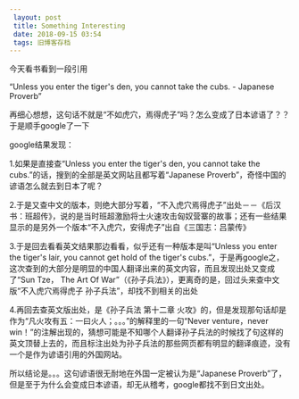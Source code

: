 ```yaml
---
 layout: post
 title: Something Interesting
 date: 2018-09-15 03:54
 tags: 旧博客存档
---
```

今天看书看到一段引用

“Unless you enter the tiger's den, you cannot take the cubs. \- Japanese
Proverb”

 再细心想想，这句话不就是“不如虎穴，焉得虎子”吗？怎么变成了日本谚语了？？于是顺手google了一下

google结果发现：



1.如果是直接查“Unless you enter the tiger's den, you cannot take the
cubs.”的话，搜到的全部是英文网站且都写着“Japanese Proverb”，奇怪中国的谚语怎么就去到日本了呢？



2.于是又查中文的版本，则绝大部分写着，“不入虎穴焉得虎子”出处－－《后汉书：班超传》，说的是当时班超激励将士火速攻击匈奴营寨的故事；还有一些结果显示的是另外一个版本“不入虎穴，安得虎子”出自《三国志：吕蒙传》



3.于是回去看看英文结果那边看看，似乎还有一种版本是叫“Unless you enter the tiger's lair, you cannot get
hold of the tiger's cubs.”，于是再google之，这次查到的大部分是明显的中国人翻译出来的英文内容，而且发现出处又变成了“Sun
Tze， The Art Of War”（《孙子兵法》），更离奇的是，回过头来查中文版“不入虎穴焉得虎子 孙子兵法”，却找不到相关的出处



4.再回去查英文版出处，是《孙子兵法 第十二章 火攻》的，但是发现那句话却是作为“凡火攻有五：一曰火人；。。。”的解释里的一句“Never
venture，never
win！”的注解出现的，猜想可能是不知哪个人翻译孙子兵法的时候找了句这样的英文顶替上去的，而且标注出处为孙子兵法的那些网页都有明显的翻译痕迹，没有一个是作为谚语引用的外国网站。



所以结论是。。。这句谚语很无耐地在外国一定被认为是“Japanese
Proverb”了，但是至于为什么会变成日本谚语，却无从稽考，google都找不到日文出处。



